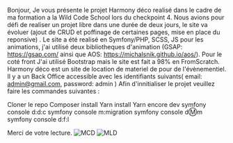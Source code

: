 Bonjour, 
Je vous présente le projet Harmony déco realisé dans le cadre de ma formation a la Wild Code School lors du checkpoint 4.
Nous avions pour défi de realiser un projet libre dans une durée de deux jours, le site va évoluer (ajout de CRUD et poffinage de certaines pages, mise en place du reponsive) .
Le site a été realisé en Symfony/PHP, SCSS, JS pour les animations, j'ai utilisé deux bibliotheques d'animation (GSAP: https://gsap.com/ ainsi que AOS: https://michalsnik.github.io/aos/).
Pour le coté front J'ai utilisé Bootstrap mais le site est fait a 98% en FromScratch.
Harmony déco est un site de location de materiel de pour de l'évènementiel.
Il y a un Back Office accessible avec les identifiants suivants( email: admin@gmail.com, password: admin )
Afin d'innitialiser le projet veuillez faire les commandes suivantes :

  Cloner le repo
  Composer install
  Yarn install
  Yarn encore dev
  symfony console d:d:c
  symfony console m:migration
  symfony console d:m:m
  symfony console d:f:l

Merci de votre lecture.
![MCD](https://github.com/Jeynox/harmony_deco/assets/118815455/b7bdcea4-e4ab-4ce0-ac98-f2c17787d191)
![MLD](https://github.com/Jeynox/harmony_deco/assets/118815455/4ed87caf-247d-4b9f-afee-208f032ecaf8)
